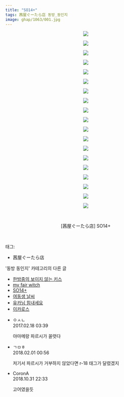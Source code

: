 ```yaml
---
title: "SO14+"
tags: 茜屋ぐーたら店 동방_동인지
image: ghap/1063/001.jpg
---
```

<div class="article">
<p style="text-align: center; clear: none; float: none;"><img src="{{ site.nasurl }}/ghap/1063/001.jpg"/></p>
<p style="text-align: center; clear: none; float: none;"><img src="{{ site.nasurl }}/ghap/1063/002.jpg"/></p>
<p style="text-align: center; clear: none; float: none;"><img src="{{ site.nasurl }}/ghap/1063/003.jpg"/></p>
<p style="text-align: center; clear: none; float: none;"><img src="{{ site.nasurl }}/ghap/1063/004.jpg"/></p>
<p style="text-align: center; clear: none; float: none;"><img src="{{ site.nasurl }}/ghap/1063/005.jpg"/></p>
<p style="text-align: center; clear: none; float: none;"><img src="{{ site.nasurl }}/ghap/1063/006.jpg"/></p>
<p style="text-align: center; clear: none; float: none;"><img src="{{ site.nasurl }}/ghap/1063/007.jpg"/></p>
<p style="text-align: center; clear: none; float: none;"><img src="{{ site.nasurl }}/ghap/1063/008.jpg"/></p>
<p style="text-align: center; clear: none; float: none;"><img src="{{ site.nasurl }}/ghap/1063/009.jpg"/></p>
<p style="text-align: center; clear: none; float: none;"><img src="{{ site.nasurl }}/ghap/1063/010.jpg"/></p>
<p style="text-align: center; clear: none; float: none;"><img src="{{ site.nasurl }}/ghap/1063/011.jpg"/></p>
<p style="text-align: center; clear: none; float: none;"><img src="{{ site.nasurl }}/ghap/1063/012.jpg"/></p>
<p style="text-align: center; clear: none; float: none;"><img src="{{ site.nasurl }}/ghap/1063/013.jpg"/></p>
<p style="text-align: center; clear: none; float: none;"><img src="{{ site.nasurl }}/ghap/1063/014.jpg"/></p>
<p style="text-align: center; clear: none; float: none;"><img src="{{ site.nasurl }}/ghap/1063/015.jpg"/></p>
<p style="text-align: center; clear: none; float: none;"><img src="{{ site.nasurl }}/ghap/1063/016.jpg"/></p>
<p style="text-align: center; clear: none; float: none;"><img src="{{ site.nasurl }}/ghap/1063/017.jpg"/></p>
<p style="text-align: center; clear: none; float: none;"><img src="{{ site.nasurl }}/ghap/1063/018.jpg"/></p>
<p style="text-align: center; clear: none; float: none;"><img src="{{ site.nasurl }}/ghap/1063/019.jpg"/></p>
<p style="text-align: center; clear: none; float: none;"><br/></p>
<p style="text-align: center; clear: none; float: none;">[茜屋ぐーたら店] SO14+</p>
<p><br/></p>
</div><div class="tagTrail">
<p>태그: </p>
<ul>
<li>茜屋ぐーたら店</li>
</ul>
</div><div class="another">
<p>'동방 동인지' 카테고리의 다른 글</p>
<ul>
<li><a href="/2016-07-24-ghap_1065">한밤중의 보이지 않는 키스</a></li>
<li><a href="/2016-07-24-ghap_1064">my fair witch</a></li>
<li><a href="/2016-07-24-ghap_1063">SO14+</a></li>
<li><a href="/2016-07-24-ghap_1062">여동생 날씨</a></li>
<li><a href="/2016-07-24-ghap_1061">유카님 힘내세요</a></li>
<li><a href="/2016-07-24-ghap_1059">이카로스</a></li>
</ul>
</div><div class="cb_module cb_fluid">
<div class="cb_wrt cb_profile">
<div class="comment">
<ul>
<li class="cb_thumb_off" id="comment14918133">
<div class="cb_comment_area">
<div class="cb_info_area">
<div class="cb_section">
<span class="cb_nick_name">ㅇㅅㄴ</span>
</div>
<div class="cb_section">
<span class="cb_date">2017.02.18 03:39 </span>
</div>
</div>
<div class="cb_dsc_comment">
<p class="cb_dsc">
											야마메랑 파르시가 꼴렷다
										</p>
</div>
</div></li>
<li class="cb_thumb_off" id="comment15188595">
<div class="cb_comment_area">
<div class="cb_info_area">
<div class="cb_section">
<span class="cb_nick_name">ㄱㅁㅎ</span>
</div>
<div class="cb_section">
<span class="cb_date">2018.02.01 00:56 </span>
</div>
</div>
<div class="cb_dsc_comment">
<p class="cb_dsc">
											저기서 파르시가 거부하지 않았다면 r-18 태그가 달렸겠지
										</p>
</div>
</div></li>
<li class="cb_thumb_off" id="comment15365760">
<div class="cb_comment_area">
<div class="cb_info_area">
<div class="cb_section">
<span class="cb_nick_name">CoronA</span>
</div>
<div class="cb_section">
<span class="cb_date">2018.10.31 22:33 </span>
</div>
</div>
<div class="cb_dsc_comment">
<p class="cb_dsc">
											고어였을듯
										</p>
</div>
</div></li>
</ul>
</div>
</div><!-- commentList close -->
</div>